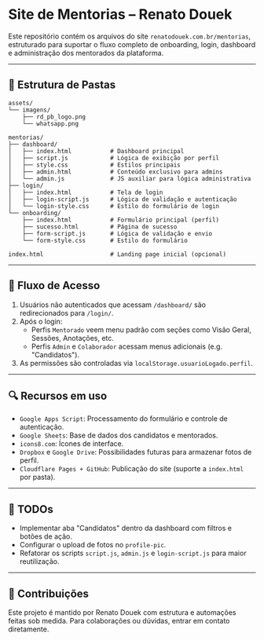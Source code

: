 # Site de Mentorias – Renato Douek

Este repositório contém os arquivos do site `renatodouek.com.br/mentorias`, estruturado para suportar o fluxo completo de onboarding, login, dashboard e administração dos mentorados da plataforma.

---

## 📁 Estrutura de Pastas

```
assets/
└── imagens/
    ├── rd_pb_logo.png
    └── whatsapp.png

mentorias/
├── dashboard/
│   ├── index.html           # Dashboard principal
│   ├── script.js            # Lógica de exibição por perfil
│   ├── style.css            # Estilos principais
│   ├── admin.html           # Conteúdo exclusivo para admins
│   └── admin.js             # JS auxiliar para lógica administrativa
├── login/
│   ├── index.html           # Tela de login
│   ├── login-script.js      # Lógica de validação e autenticação
│   └── login-style.css      # Estilo do formulário de login
└── onboarding/
    ├── index.html           # Formulário principal (perfil)
    ├── sucesso.html         # Página de sucesso
    ├── form-script.js       # Lógica de validação e envio
    └── form-style.css       # Estilo do formulário

index.html                   # Landing page inicial (opcional)
```

---

## 🔐 Fluxo de Acesso

1. Usuários não autenticados que acessam `/dashboard/` são redirecionados para `/login/`.
2. Após o login:
   - Perfis `Mentorado` veem menu padrão com seções como Visão Geral, Sessões, Anotações, etc.
   - Perfis `Admin` e `Colaborador` acessam menus adicionais (e.g. "Candidatos").
3. As permissões são controladas via `localStorage.usuarioLogado.perfil`.

---

## 🔍 Recursos em uso

- `Google Apps Script`: Processamento do formulário e controle de autenticação.
- `Google Sheets`: Base de dados dos candidatos e mentorados.
- `icons8.com`: Ícones de interface.
- `Dropbox` e `Google Drive`: Possibilidades futuras para armazenar fotos de perfil.
- `Cloudflare Pages + GitHub`: Publicação do site (suporte a `index.html` por pasta).

---

## 🚧 TODOs

- Implementar aba "Candidatos" dentro da dashboard com filtros e botões de ação.
- Configurar o upload de fotos no `profile-pic`.
- Refatorar os scripts `script.js`, `admin.js` e `login-script.js` para maior reutilização.

---

## 🤝 Contribuições

Este projeto é mantido por Renato Douek com estrutura e automações feitas sob medida. Para colaborações ou dúvidas, entrar em contato diretamente.